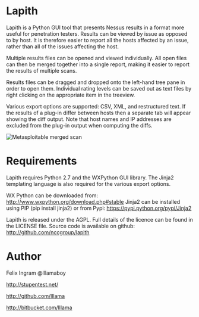 # Lapith

Lapith is a Python GUI tool that presents Nessus results in a format more useful for penetration testers. Results can be viewed by issue as opposed to by host. It is therefore easier to report all the hosts affected by an issue, rather than all of the issues affecting the host.

Multiple results files can be opened and viewed individually. All open files can then be merged together into a single report, making it easier to report the results of multiple scans.

Results files can be dragged and dropped onto the left-hand tree pane in order to open them. Individual rating levels can be saved out as text files by right clicking on the appropriate item in the treeview.

Various export options are supported: CSV, XML, and restructured text. If the results of a plug-in differ between hosts then a separate tab will appear showing the diff output. Note that host names and IP addresses are excluded from the plug-in output when computing the diffs.

![Metasploitable merged scan](http://stupentest.net/images/nessusviewer_Metasploitable_scan_merged.PNG "Metasploitable has some issues")

# Requirements

Lapith requires Python 2.7 and the WXPython GUI library. The Jinja2 templating language is also required for the various export options.

WX Python can be downloaded from: http://www.wxpython.org/download.php#stable
Jinja2 can be installed using PIP (pip install jinja2) or from Pypi: https://pypi.python.org/pypi/Jinja2

Lapith is released under the AGPL. Full details of the licence can be found in the LICENSE file.
Source code is available on github: http://github.com/nccgroup/lapith

# Author 

Felix Ingram @lllamaboy

http://stupentest.net/

http://github.com/lllama

http://bitbucket.com/lllama 
